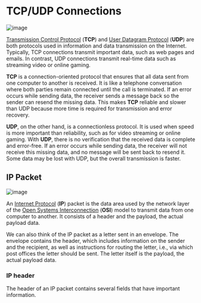 # TCP/UDP Connections

![image](https://github.com/user-attachments/assets/b57cc232-4b6f-485a-837a-ba3d84c0bd55)

[Transmission Control Protocol](https://en.wikipedia.org/wiki/Transmission_Control_Protocol) (**TCP**) and [User Datagram Protocol](https://en.wikipedia.org/wiki/User_Datagram_Protocol) (**UDP**) are both protocols used in information and data transmission on the Internet. Typically, TCP connections transmit important data, such as web pages and emails. In contrast, UDP connections transmit real-time data such as streaming video or online gaming.

**TCP** is a connection-oriented protocol that ensures that all data sent from one computer to another is received. It is like a telephone conversation where both parties remain connected until the call is terminated. If an error occurs while sending data, the receiver sends a message back so the sender can resend the missing data. This makes **TCP** reliable and slower than UDP because more time is required for transmission and error recovery.

**UDP**, on the other hand, is a connectionless protocol. It is used when speed is more important than reliability, such as for video streaming or online gaming. With **UDP**, there is no verification that the received data is complete and error-free. If an error occurs while sending data, the receiver will not receive this missing data, and no message will be sent back to resend it. Some data may be lost with UDP, but the overall transmission is faster.

## IP Packet

![image](https://github.com/user-attachments/assets/c33d646e-60ef-45f0-be20-11caddee5bdb)

An [Internet Protocol](https://en.wikipedia.org/wiki/Internet_Protocol) (**IP**) packet is the data area used by the network layer of the [Open Systems Interconnection](https://en.wikipedia.org/wiki/OSI_model) (**OSI**) model to transmit data from one computer to another. It consists of a header and the payload, the actual payload data.

We can also think of the IP packet as a letter sent in an envelope. The envelope contains the header, which includes information on the sender and the recipient, as well as instructions for routing the letter, i.e., via which post offices the letter should be sent. The letter itself is the payload, the actual payload data.

### IP header

The header of an IP packet contains several fields that have important information.

